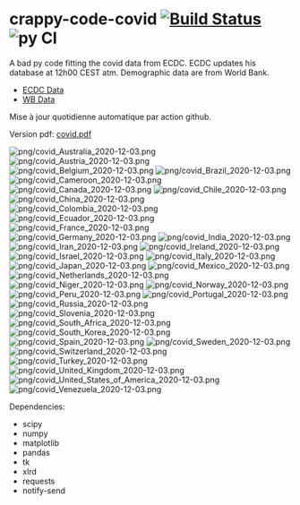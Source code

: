 # crappy-code-covid [![Build Status](https://cloud.drone.io/api/badges/a-lemonnier/crappy-code-covid/status.svg)](https://cloud.drone.io/a-lemonnier/crappy-code-covid) ![py CI](https://github.com/a-lemonnier/crappy-code-covid/workflows/py%20CI/badge.svg)
 
A bad py code fitting the covid data from ECDC. ECDC updates his database at 12h00 CEST atm. Demographic data are from World Bank.
 
- [ECDC Data](https://www.ecdc.europa.eu/en/publications-data/download-todays-data-geographic-distribution-covid-19-cases-worldwide)
- [WB Data](https://data.worldbank.org/indicator/sp.pop.totl)
 
 
Mise à jour quotidienne automatique par action github.
 
Version pdf: [covid.pdf](https://github.com/a-lemonnier/crappy-code-covid/raw/master/covid.pdf)
 
![png/covid_Australia_2020-12-03.png](png/covid_Australia_2020-12-03.png)
![png/covid_Austria_2020-12-03.png](png/covid_Austria_2020-12-03.png)
![png/covid_Belgium_2020-12-03.png](png/covid_Belgium_2020-12-03.png)
![png/covid_Brazil_2020-12-03.png](png/covid_Brazil_2020-12-03.png)
![png/covid_Cameroon_2020-12-03.png](png/covid_Cameroon_2020-12-03.png)
![png/covid_Canada_2020-12-03.png](png/covid_Canada_2020-12-03.png)
![png/covid_Chile_2020-12-03.png](png/covid_Chile_2020-12-03.png)
![png/covid_China_2020-12-03.png](png/covid_China_2020-12-03.png)
![png/covid_Colombia_2020-12-03.png](png/covid_Colombia_2020-12-03.png)
![png/covid_Ecuador_2020-12-03.png](png/covid_Ecuador_2020-12-03.png)
![png/covid_France_2020-12-03.png](png/covid_France_2020-12-03.png)
![png/covid_Germany_2020-12-03.png](png/covid_Germany_2020-12-03.png)
![png/covid_India_2020-12-03.png](png/covid_India_2020-12-03.png)
![png/covid_Iran_2020-12-03.png](png/covid_Iran_2020-12-03.png)
![png/covid_Ireland_2020-12-03.png](png/covid_Ireland_2020-12-03.png)
![png/covid_Israel_2020-12-03.png](png/covid_Israel_2020-12-03.png)
![png/covid_Italy_2020-12-03.png](png/covid_Italy_2020-12-03.png)
![png/covid_Japan_2020-12-03.png](png/covid_Japan_2020-12-03.png)
![png/covid_Mexico_2020-12-03.png](png/covid_Mexico_2020-12-03.png)
![png/covid_Netherlands_2020-12-03.png](png/covid_Netherlands_2020-12-03.png)
![png/covid_Niger_2020-12-03.png](png/covid_Niger_2020-12-03.png)
![png/covid_Norway_2020-12-03.png](png/covid_Norway_2020-12-03.png)
![png/covid_Peru_2020-12-03.png](png/covid_Peru_2020-12-03.png)
![png/covid_Portugal_2020-12-03.png](png/covid_Portugal_2020-12-03.png)
![png/covid_Russia_2020-12-03.png](png/covid_Russia_2020-12-03.png)
![png/covid_Slovenia_2020-12-03.png](png/covid_Slovenia_2020-12-03.png)
![png/covid_South_Africa_2020-12-03.png](png/covid_South_Africa_2020-12-03.png)
![png/covid_South_Korea_2020-12-03.png](png/covid_South_Korea_2020-12-03.png)
![png/covid_Spain_2020-12-03.png](png/covid_Spain_2020-12-03.png)
![png/covid_Sweden_2020-12-03.png](png/covid_Sweden_2020-12-03.png)
![png/covid_Switzerland_2020-12-03.png](png/covid_Switzerland_2020-12-03.png)
![png/covid_Turkey_2020-12-03.png](png/covid_Turkey_2020-12-03.png)
![png/covid_United_Kingdom_2020-12-03.png](png/covid_United_Kingdom_2020-12-03.png)
![png/covid_United_States_of_America_2020-12-03.png](png/covid_United_States_of_America_2020-12-03.png)
![png/covid_Venezuela_2020-12-03.png](png/covid_Venezuela_2020-12-03.png)
 
Dependencies:
- scipy
- numpy
- matplotlib
- pandas
- tk
- xlrd
- requests
- notify-send

